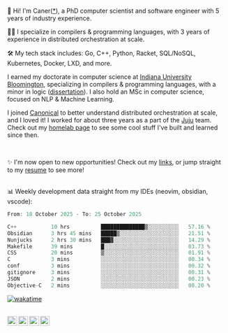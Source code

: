 👋 Hi! I'm Caner([*](https://home.dericilab.live/assets/audio/name-pronunciation.opus)), a PhD computer scientist and software engineer with 5 years of industry experience.

🧙‍♂️ I specialize in compilers & programming languages, with 3 years of experience in distributed orchestration at scale.

🛠️ My tech stack includes: Go, C++, Python, Racket, SQL/NoSQL, Kubernetes, Docker, LXD, and more.

I earned my doctorate in computer science at [Indiana University Bloomington](https://sice.indiana.edu/), specializing in compilers & programming languages, with a minor in logic ([dissertation](https://github.com/cderici/dissertation)). I also hold an MSc in computer science, focused on NLP & Machine Learning.

I joined [Canonical](https://github.com/canonical) to better understand distributed orchestration at scale, and I loved it! I worked for about three years as a part of the [Juju](https://github.com/juju/juju) team. Check out my [homelab page](https://home.dericilab.live/homelab/) to see some cool stuff I've built and learned since then.

<br>

✨ I'm now open to new opportunities! Check out my [links](https://dericilab.live/), or jump straight to my [resume](https://home.dericilab.live/assets/docs/CanerDerici_Resume.pdf) to see more! <br><br>

📊 Weekly development data straight from my IDEs (neovim, obsidian, vscode):

<!--START_SECTION:waka-->

```go
From: 18 October 2025 - To: 25 October 2025

C++           10 hrs          ██████████████▒░░░░░░░░░░   57.16 %
Obsidian      3 hrs 45 mins   █████▒░░░░░░░░░░░░░░░░░░░   21.51 %
Nunjucks      2 hrs 30 mins   ███▓░░░░░░░░░░░░░░░░░░░░░   14.29 %
Makefile      39 mins         █░░░░░░░░░░░░░░░░░░░░░░░░   03.73 %
CSS           20 mins         ▒░░░░░░░░░░░░░░░░░░░░░░░░   01.91 %
C             3 mins          ░░░░░░░░░░░░░░░░░░░░░░░░░   00.34 %
conf          3 mins          ░░░░░░░░░░░░░░░░░░░░░░░░░   00.32 %
gitignore     3 mins          ░░░░░░░░░░░░░░░░░░░░░░░░░   00.31 %
JSON          2 mins          ░░░░░░░░░░░░░░░░░░░░░░░░░   00.23 %
Objective-C   2 mins          ░░░░░░░░░░░░░░░░░░░░░░░░░   00.20 %
```

<!--END_SECTION:waka-->

[![wakatime](https://wakatime.com/badge/user/afc0c5fb-feac-4830-8928-4c313fba9d55.svg)](https://wakatime.com/@afc0c5fb-feac-4830-8928-4c313fba9d55)


<!-- 

![Some github stats](https://github-readme-stats.vercel.app/api?username=cderici&show_icons=true&theme=radical&hide_border=true&hide=stars,contribs) 

-->

<br>

<a href="https://cderici.github.io/">
  <img align="left" alt="Homepage" width="22px" src="https://github.com/elax46/custom-brand-icons/blob/main/icon-svg/tabbar-home.svg" />
</a>
<a href="https://www.linkedin.com/in/caner-derici-0619b0aa">
  <img align="left" alt="LinkedIN" width="22px" src="https://upload.wikimedia.org/wikipedia/commons/8/81/LinkedIn_icon.svg" />
</a>
<a href="https://www.instagram.com/caner.derici/">
  <img align="left" alt="Instagram" width="22px" src="https://raw.githubusercontent.com/hussainweb/hussainweb/main/icons/instagram.png" />
</a>
<a href="https://twitter.com/canerderici">
  <img align="left" alt="Twitter" width="22px" src="https://upload.wikimedia.org/wikipedia/commons/6/6f/Logo_of_Twitter.svg" />
</a>





<!--
**cderici/cderici** is a ✨ _special_ ✨ repository because its `README.md` (this file) appears on your GitHub profile.

Here are some ideas to get you started:

- 🔭 I’m currently working on ...
- 🌱 I’m currently learning ...
- 👯 I’m looking to collaborate on ...
- 🤔 I’m looking for help with ...
- 💬 Ask me about ...
- 📫 How to reach me: ...
- 😄 Pronouns: ...
- ⚡ Fun fact: ...
-->

